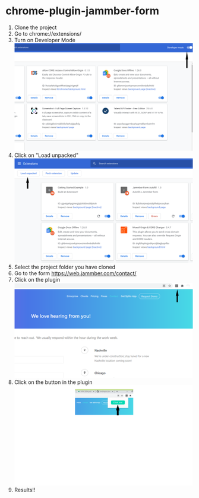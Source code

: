 # chrome-plugin-jammber-form

1. Clone the project
2. Go to chrome://extensions/
3. Turn on Developer Mode
   ![Alt text](readme-imgs/developer-mode.png)
4. Click on "Load unpacked"
   ![Alt text](readme-imgs/load-unpk.png)
5. Select the project folder you have cloned
6. Go to the form https://web.jammber.com/contact/
7. Click on the plugin
   ![Alt text](readme-imgs/plugin-open.png)
8. Click on the button in the plugin
   ![Alt text](readme-imgs/plugin-click.png)
9. Results!!
